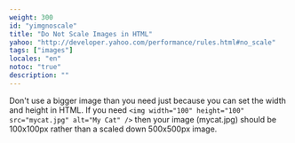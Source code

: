```yaml
---
weight: 300
id: "yimgnoscale"
title: "Do Not Scale Images in HTML"
yahoo: "http://developer.yahoo.com/performance/rules.html#no_scale"
tags: ["images"]
locales: "en"
notoc: "true"
description: ""
---
```


Don't use a bigger image than you need just because you can set the width and height in HTML. If you need `<img width="100" height="100" src="mycat.jpg" alt="My Cat" />` then your image (mycat.jpg) should be 100x100px rather than a scaled down 500x500px image.
